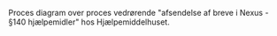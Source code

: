 Proces diagram over proces vedrørende "afsendelse af breve i Nexus - §140 hjælpemidler" hos Hjælpemiddelhuset. 
